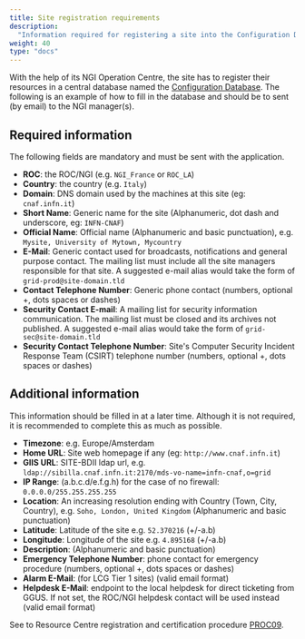 ```yaml
---
title: Site registration requirements
description:
  "Information required for registering a site into the Configuration Database"
weight: 40
type: "docs"
---
```


With the help of its NGI Operation Centre, the site has to register their
resources in a central database named the
[Configuration Database](../../../internal/configuration-database). The
following is an example of how to fill in the database and should be to sent (by
email) to the NGI manager(s).

## Required information

The following fields are mandatory and must be sent with the application.

- **ROC**: the ROC/NGI (e.g. `NGI_France` or `ROC_LA`)
- **Country**: the country (e.g. `Italy`)
- **Domain**: DNS domain used by the machines at this site (eg: `cnaf.infn.it`)
- **Short Name**: Generic name for the site (Alphanumeric, dot dash and
  underscore, eg: `INFN-CNAF`)
- **Official Name**: Official name (Alphanumeric and basic punctuation), e.g.
  `Mysite, University of Mytown, Mycountry`
- **E-Mail**: Generic contact used for broadcasts, notifications and general
  purpose contact. The mailing list must include all the site managers
  responsible for that site. A suggested e-mail alias would take the form of
  `grid-prod@site-domain.tld`
- **Contact Telephone Number**: Generic phone contact (numbers, optional +, dots
  spaces or dashes)
- **Security Contact E-mail**: A mailing list for security information
  communication. The mailing list must be closed and its archives not published.
  A suggested e-mail alias would take the form of `grid-sec@site-domain.tld`
- **Security Contact Telephone Number**: Site's Computer Security Incident
  Response Team (CSIRT) telephone number (numbers, optional +, dots spaces or
  dashes)

## Additional information

This information should be filled in at a later time. Although it is not
required, it is recommended to complete this as much as possible.

- **Timezone**: e.g. Europe/Amsterdam
- **Home URL**: Site web homepage if any (eg: `http://www.cnaf.infn.it`)
- **GIIS URL**: SITE-BDII ldap url, e.g.
  `ldap://sibilla.cnaf.infn.it:2170/mds-vo-name=infn-cnaf,o=grid`
- **IP Range**: (a.b.c.d/e.f.g.h) for the case of no firewall:
  `0.0.0.0/255.255.255.255`
- **Location**: An increasing resolution ending with Country (Town, City,
  Country), e.g. `Soho, London, United Kingdom` (Alphanumeric and basic
  punctuation)
- **Latitude**: Latitude of the site e.g. `52.370216` (+/-a.b)
- **Longitude**: Longitude of the site e.g. `4.895168` (+/-a.b)
- **Description**: (Alphanumeric and basic punctuation)
- **Emergency Telephone Number**: phone contact for emergency procedure
  (numbers, optional +, dots spaces or dashes)
- **Alarm E-Mail**: (for LCG Tier 1 sites) (valid email format)
- **Helpdesk E-Mail**: endpoint to the local helpdesk for direct ticketing from
  GGUS. If not set, the ROC/NGI helpdesk contact will be used instead (valid
  email format)

See to Resource Centre registration and certification procedure
[PROC09](https://confluence.egi.eu/display/EGIPP/PROC09+Resource+Centre+Registration+and+Certification).
